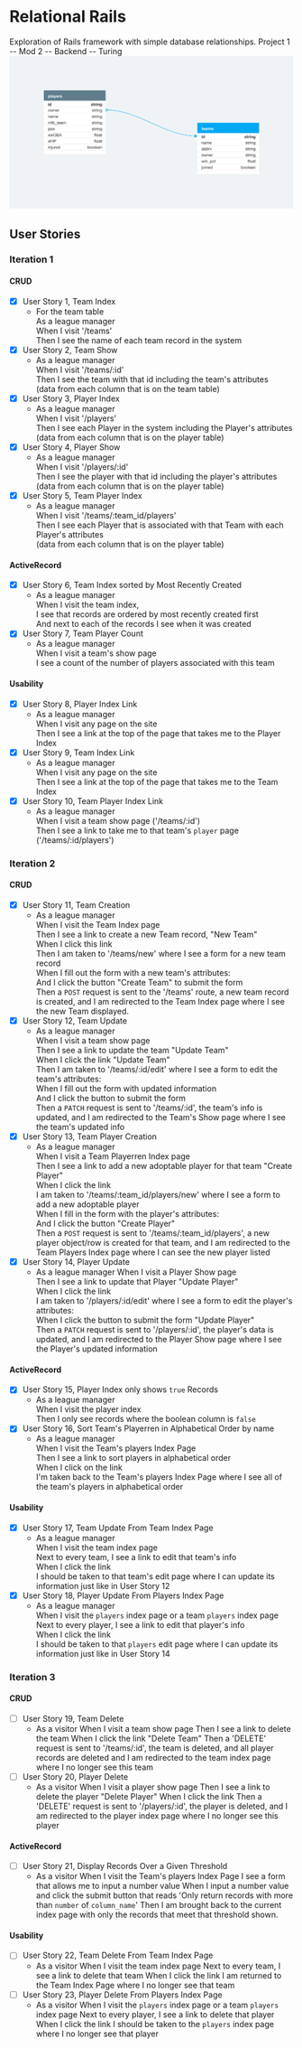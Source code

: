 # Relational Rails

Exploration of Rails framework with simple database relationships.
Project 1 -- Mod 2 -- Backend -- Turing
![rosters.png](rosters.png)

## User Stories

### Iteration 1

#### CRUD

 - [x] User Story 1, Team Index
   - For the team table<br>
     As a league manager<br>
     When I visit '/teams'<br>
     Then I see the name of each team record in the system<br>
 - [x] User Story 2, Team Show
   - As a league manager<br>
     When I visit '/teams/:id'<br>
     Then I see the team with that id including the team's attributes<br>
     (data from each column that is on the team table)
 - [x] User Story 3, Player Index 
   - As a league manager<br>
     When I visit '/players'<br>
     Then I see each Player in the system including the Player's attributes<br>
     (data from each column that is on the player table)
 - [x] User Story 4, Player Show 
   - As a league manager<br>
     When I visit '/players/:id'<br>
     Then I see the player with that id including the player's attributes<br>
     (data from each column that is on the player table)
 - [x] User Story 5, Team Player Index
   - As a league manager<br>
     When I visit '/teams/:team_id/players'<br>
     Then I see each Player that is associated with that Team with each Player's attributes<br>
     (data from each column that is on the player table)

#### ActiveRecord

 - [x] User Story 6, Team Index sorted by Most Recently Created 
   - As a league manager<br>
     When I visit the team index,<br>
     I see that records are ordered by most recently created first<br>
     And next to each of the records I see when it was created<br>
 - [x] User Story 7, Team Player Count
   - As a league manager<br>
     When I visit a team's show page<br>
     I see a count of the number of players associated with this team<br>

#### Usability

 - [x] User Story 8, Player Index Link
   - As a league manager<br>
     When I visit any page on the site<br>
     Then I see a link at the top of the page that takes me to the Player Index<br>
 - [x] User Story 9, Team Index Link
   - As a league manager<br>
     When I visit any page on the site<br>
     Then I see a link at the top of the page that takes me to the Team Index<br>
 - [x] User Story 10, Team Player Index Link
   - As a league manager<br>
     When I visit a team show page ('/teams/:id')<br>
     Then I see a link to take me to that team's `player` page ('/teams/:id/players')

### Iteration 2

#### CRUD
- [x] User Story 11, Team Creation
  - As a league manager<br>
    When I visit the Team Index page<br>
    Then I see a link to create a new Team record, "New Team"<br>
    When I click this link<br>
    Then I am taken to '/teams/new' where I  see a form for a new team record<br>
    When I fill out the form with a new team's attributes:<br>
    And I click the button "Create Team" to submit the form<br>
    Then a `POST` request is sent to the '/teams' route,
    a new team record is created,
    and I am redirected to the Team Index page where I see the new Team displayed.
- [x] User Story 12, Team Update
  - As a league manager<br>
    When I visit a team show page<br>
    Then I see a link to update the team "Update Team"<br>
    When I click the link "Update Team"<br>
    Then I am taken to '/teams/:id/edit' where I  see a form to edit the team's attributes:<br>
    When I fill out the form with updated information<br>
    And I click the button to submit the form<br>
    Then a `PATCH` request is sent to '/teams/:id',
    the team's info is updated,
    and I am redirected to the Team's Show page where I see the team's updated info
- [x] User Story 13, Team Player Creation
  - As a league manager<br>
    When I visit a Team Playerren Index page<br>
    Then I see a link to add a new adoptable player for that team "Create Player"<br>
    When I click the link<br>
    I am taken to '/teams/:team_id/players/new' where I see a form to add a new adoptable player<br>
    When I fill in the form with the player's attributes:<br>
    And I click the button "Create Player"<br>
    Then a `POST` request is sent to '/teams/:team_id/players',
    a new player object/row is created for that team,
    and I am redirected to the Team Players Index page where I can see the new player listed
- [x] User Story 14, Player Update
  - As a league manager
    When I visit a Player Show page<br>
    Then I see a link to update that Player "Update Player"<br>
    When I click the link<br>
    I am taken to '/players/:id/edit' where I see a form to edit the player's attributes:<br>
    When I click the button to submit the form "Update Player"<br>
    Then a `PATCH` request is sent to '/players/:id',
    the player's data is updated,
    and I am redirected to the Player Show page where I see the Player's updated information

#### ActiveRecord

- [x] User Story 15, Player Index only shows `true` Records
  - As a league manager<br>
    When I visit the player index<br>
    Then I only see records where the boolean column is `false`<br>
- [x] User Story 16, Sort Team's Playerren in Alphabetical Order by name
  - As a league manager<br>
    When I visit the Team's players Index Page<br>
    Then I see a link to sort players in alphabetical order<br>
    When I click on the link<br>
    I'm taken back to the Team's players Index Page where I see all of the team's players in alphabetical order

#### Usability

- [x] User Story 17, Team Update From Team Index Page
  - As a league manager<br>
    When I visit the team index page<br>
    Next to every team, I see a link to edit that team's info<br>
    When I click the link<br>
    I should be taken to that team's edit page where I can update its information just like in User Story 12
- [x] User Story 18, Player Update From Players Index Page
  - As a league manager<br>
    When I visit the `players` index page or a team `players` index page<br>
    Next to every player, I see a link to edit that player's info<br>
    When I click the link<br>
    I should be taken to that `players` edit page where I can update its information just like in User Story 14

### Iteration 3

#### CRUD
- [ ] User Story 19, Team Delete 
  - As a visitor
    When I visit a team show page
    Then I see a link to delete the team
    When I click the link "Delete Team"
    Then a 'DELETE' request is sent to '/teams/:id',
    the team is deleted, and all player records are deleted
    and I am redirected to the team index page where I no longer see this team
- [ ] User Story 20, Player Delete 
  - As a visitor
    When I visit a player show page
    Then I see a link to delete the player "Delete Player"
    When I click the link
    Then a 'DELETE' request is sent to '/players/:id',
    the player is deleted,
    and I am redirected to the player index page where I no longer see this player

#### ActiveRecord

- [ ] User Story 21, Display Records Over a Given Threshold 
  - As a visitor
    When I visit the Team's players Index Page
    I see a form that allows me to input a number value
    When I input a number value and click the submit button that reads 'Only return records with more than `number` of `column_name`'
    Then I am brought back to the current index page with only the records that meet that threshold shown.

#### Usability

- [ ] User Story 22, Team Delete From Team Index Page 
  - As a visitor
    When I visit the team index page
    Next to every team, I see a link to delete that team
    When I click the link
    I am returned to the Team Index Page where I no longer see that team
- [ ] User Story 23, Player Delete From Players Index Page 
  - As a visitor
    When I visit the `players` index page or a team `players` index page
    Next to every player, I see a link to delete that player
    When I click the link
    I should be taken to the `players` index page where I no longer see that player
